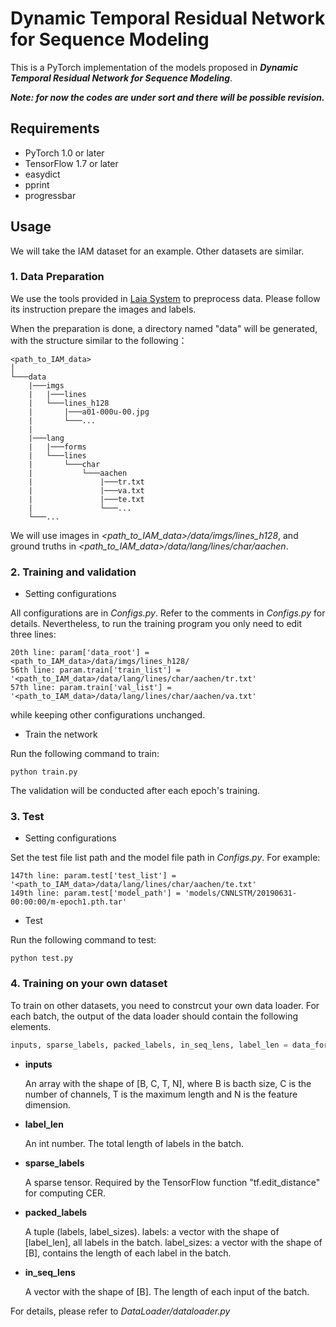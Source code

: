 Dynamic Temporal Residual Network for Sequence Modeling
=================================================================================
This is a PyTorch implementation of the models proposed in ***Dynamic Temporal Residual Network for Sequence Modeling***.

***Note: for now the codes are under sort and there will be possible revision.***

## Requirements
- PyTorch 1.0 or later
- TensorFlow 1.7 or later
- easydict
- pprint
- progressbar

## Usage
We will take the IAM dataset for an example. Other datasets are similar.

### 1. Data Preparation

We use the tools provided in [Laia System](https://github.com/jpuigcerver/Laia) to preprocess data. Please follow its instruction prepare the images and labels.

When the preparation is done, a directory named "data" will be generated, with the structure similar to the following：

```
<path_to_IAM_data>  
│
└───data
    |───imgs
    |   |───lines
    |   └───lines_h128
    |       |───a01-000u-00.jpg
    |       └───...
    |
    |───lang
    |   |───forms
    |   └───lines
    |       └───char
    |           └───aachen
    |               |───tr.txt
    |               |───va.txt
    |               |───te.txt
    |               └───...
    └───...
```

We will use images in _<path_to_IAM_data>/data/imgs/lines_h128_, and ground truths in _<path_to_IAM_data>/data/lang/lines/char/aachen_.


### 2. Training and validation
- Setting configurations

All configurations are in _Configs.py_. Refer to the comments in _Configs.py_ for details. Nevertheless, to run the training program you only need to edit three lines:
```
20th line: param['data_root'] = <path_to_IAM_data>/data/imgs/lines_h128/
56th line: param.train['train_list'] = '<path_to_IAM_data>/data/lang/lines/char/aachen/tr.txt'
57th line: param.train['val_list'] = '<path_to_IAM_data>/data/lang/lines/char/aachen/va.txt'
```
while keeping other configurations unchanged.

- Train the network

Run the following command to train:
```
python train.py
```
The validation will be conducted after each epoch's training.


### 3. Test
- Setting configurations

Set the test file list path and the model file path in _Configs.py_. For example:
```
147th line: param.test['test_list'] = '<path_to_IAM_data>/data/lang/lines/char/aachen/te.txt'
149th line: param.test['model_path'] = 'models/CNNLSTM/20190631-00:00:00/m-epoch1.pth.tar'
```

- Test

Run the following command to test:
```
python test.py
```

### 4. Training on your own dataset
To train on other datasets, you need to constrcut your own data loader. For each batch, the output of the data loader should contain the following elements.
``` python
inputs, sparse_labels, packed_labels, in_seq_lens, label_len = data_for_one_batch
```
- **inputs**

  An array with the shape of [B, C, T, N], where B is bacth size, C is the number of channels, T is the maximum length and N is the feature dimension.

- **label_len**

  An int number. The total length of labels in the batch.

- **sparse_labels**

  A sparse tensor. Required by the TensorFlow function "tf.edit_distance" for computing CER.
  
- **packed_labels**

  A tuple (labels, label_sizes). labels: a vector with the shape of [label_len], all labels in the batch. label_sizes: a vector with the shape of [B], contains the length of each label in the batch.

- **in_seq_lens**

  A vector with the shape of [B]. The length of each input of the batch.

For details, please refer to _DataLoader/dataloader.py_
